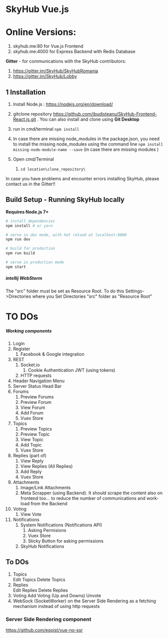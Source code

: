 # SkyHub Vue.js

# Online Versions:

1. skyhub.me:80 for Vue.js Frontend
2. skyhub.me:4000 for Express Backend with Redis Database

**Gitter** - for communications with the SkyHub contributors:
 
1. https://gitter.im/SkyHub/SkyHubRomania 
2. https://gitter.im/SkyHub/Lobby

## 1 Installation

1. Install Node.js : https://nodejs.org/en/download/
2. gitclone repository https://github.com/ibudisteanu/SkyHub-Frontend-React.js.git . You can also install and clone using **Git Desktop**
3. run in cmd/terminal `npm install`
3. In case there are missing node_modules in the package.json, you need to install the missing node_modules using the command line `npm install missing-node-module-name --save` (in case there are missing modules )

4. Open cmd/Terminal 
    1.    `cd location\clone_repository\`
    
In case you have problems and encounter errors installing SkyHub, please contact us in the Gitter!!    
    
## Build Setup - Running SkyHub locally

**Requires Node.js 7+**

``` bash
# install dependencies
npm install # or yarn

# serve in dev mode, with hot reload at localhost:8080
npm run dev

# build for production
npm run build

# serve in production mode
npm start
```
##### intellij WebStorm

The "src" folder must be set as Resource Root. To do this Settings->Directories where you Set Directories "src" folder as "Resource Root"




# TO DOs

##### Working components


1. Login
2. Register
    1. Facebook & Google integration
3. REST
    1. Socket.io
        1. Cookie Authentication JWT (using tokens)
    2. HTTP requests   
5. Header Navigation Menu
6. Server Status Head Bar
7. Forums
    1. Preview Forums
    2. Preview Forum
    3. View Forum
    4. Add Forum 
    5. Vuex Store
8. Topics
    1. Preview Topics
    2. Preview Topic
    3. View Topic
    4. Add Topic
    5. Vuex Store 
9. Replies (part of)
    1. View Reply
    2. View Replies (All Replies)
    3. Add Reply
    4. Vuex Store
10. Attachments
    1. Image/Link Attachments
    2. Meta Scrapper (using Backend). It should scrape the content also on frontend too... to reduce the number of communications and work-load from the Backend
11. Voting
    1. View Vote
12. Notifications
    1. System Notifications (Notifications API)       
        1. Asking Permisions
        2. Vuex Store
        3. Sticky Button for asking permissions
    2. SkyHub Notifications
       

## To DOs

1. Topics   
    Edit Topics
    Delete Topics
2. Replies   
    Edit Replies
    Delete Replies
3. Voting
    Add Voting (Up and Downs)
    Unvote   
4. WebSock (SocketWorker) on the Server Side Rendering as a fetching mechanism instead of using http requests 


### Server Side Rendering component
https://github.com/egoist/vue-no-ssr

